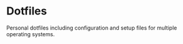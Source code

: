 # Dotfiles
Personal dotfiles including configuration and setup files for multiple operating systems.
